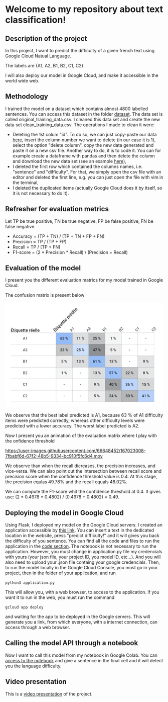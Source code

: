 # Welcome to my repository about text classification!

## Description of the project 

In this project, I want to predict the difficulty of a given french text using Google Cloud Natual Language. 

The labels are {A1, A2, B1, B2, C1, C2}.

I will also deploy our model in Google Cloud, and make it accessible in the world wide web. 

## Methodology

I trained the model on a dataset which contains almost 4800 labelled sentences. You can access this dataset in the folder [dataset](github.com/khandid3/text-classification/tree/main/data). 
The data set is called original_training_data.csv. I cleaned this data set and create the new data set clean_training_data.csv. The operations I made to clean it were:
  * Deleting the 1st colum "id". To do so, we can just copy-paste our data [here](https://www.browserling.com/tools/delete-column), insert the column number we want to delete (in our case it is 1), select the option "delete column", copy the new data generated and paste it on a new csv file. Another way to do, it is to code it. You can for example create a dataframe with pandas and then delete the column and download the new data set (see an example [here](https://github.com/khandid3/text-classification/tree/main/docs/delete_idcolumn.png)),
  * I deleted the first row which contained the columns names, i.e. "sentence" and "difficulty". For that, we simply open the csv file with an editor and deleted the first line, e.g. you can just open the file with vim in the terminal,
  * I deleted the duplicated items (actually Google Cloud does it by itself, so it is not necessary to do it).

## Refresher for evaluation metrics

Let TP be true positive, TN be true negative, FP be false positive, FN be false negative.

 * Accuracy = (TP + TN) / (TP + TN + FP + FN)
 * Precision = TP / (TP + FP)
 * Recall = TP / (TP + FN)
 * F1-score = (2 * Precision * Recall) / (Precision + Recall) 

## Evaluation of the model

I present you the different evaluation matrics for my model trained in Google Cloud. 

The confusion matrix is present below

![confusion matrix](https://github.com/khandid3/text-classification/blob/main/docs/confusion_matrix.png "confusion matrix")

We observe that the best label predicted is A1, because 63 % of A1 difficulty items were predicted correctly, whereas other difficulty levels were predicted with a lower accuracy.  The worst label predicted is A2.

Now I present you an animation of the evaluation matrix where I play with the onfidence threshold

https://user-images.githubusercontent.com/66648452/167023008-7fbabf6d-67f2-48b5-9334-bc910f5fc6d4.mov

We observe than when the recall dicreases, the precision increases, and vice-versa.
We can also point out the  intersection between recall score and precision score when the confidence threshold value is 0.4.
At this stage, the precision equlas 49.78% and the recall equals 48.02%.

We can compute the F1-score whit the confidence threshold at 0.4. It gives use:
(2 * 0.4978 * 0.4802) / (0.4978 + 0.4802) = 0.49.

## Deploying the model in Google Cloud

Using Flask, I deployed my model on the Google Cloud servers. I created an application accessible by [this link](https://bsa-project-349122.ew.r.appspot.com). You can insert a text in the dedicated location in the website, press "predict difficulty!" and it will gives you back the difficulty of you sentence. You can find all the code and files to run the application in the [code section](https://github.com/khandid3/text-classification/blob/main/code/). The notebook is not necessary to run the application. 
However, you must change in application.py file my credencials with yours (your json file, your project ID, you model ID, etc...). And you will also need to upload your .json file containg your google credencials.
Then, to run the model locally in the Google Cloud Console, you must go in your project, then in the folder of your application, and run 

```
python3 application.py
```
This will allow you, with a web browser, to access to the application.
If you want it to run in the web, you must run the command

```
gcloud app deploy
```

and waiting for the app to be deployed in the Google servers. This will generate you a link, from which everyone, with a internet connection, can access through a web browser.

## Calling the model API through a notebook

Now I want to call this model from my notebook in Google Colab. You can [access to the notebook](https://github.com/khandid3/text-classification/blob/main/code/text_classification.ipynb) and give a sentence in the final cell and it will detect you the language difficulty.

## Video presentation

This is a [video presentation](https://youtu.be/fZi7YqF-fPM) of the project.

